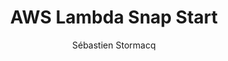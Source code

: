 ---
title:  "AWS Lambda Snap Start"
description: "In this conversation, Vadym Kazulkin discusses AWS Lambda Snap Start, a feature designed to reduce cold start latency for Java applications in AWS Lambda. The discussion covers the challenges of cold starts, how Snap Start works, its impact on performance, and optimization techniques such as priming. Kazulkin shares insights from his extensive benchmarking and the implications for developers using AWS Lambda. The discussion also touches on challenges developers may face when using Snap Start, particularly in relation to randomness and caching mechanisms. Kazulkin encourages developers to revisit Java on Lambda with the new optimizations available, highlighting the evolving landscape of serverless computing."
guests:
   - name: "Vadym Kazulkin"
     title: "Head of development at ip.labs"
     link: "https://www.linkedin.com/in/vadymkazulkin/"
episode: 136
duration: "00:44:35" 
size: 42793630
file: 136.mp3	
publication: "2024-10-25 04:00:00 +0000"
author: Sébastien Stormacq
category: podcasts
social-background: 136.png
appleEpisodeId: 1000674392878
aws-categories:
  - "Compute"
  - "Serverless"
links:
  - text: "The first of 26 articles about Lambda SnapStart benchmarking"
    link: https://dev.to/vkazulkin/measuring-java-11-lambda-cold-starts-with-snapstart-part-1-first-impressions-30a4
  - text: "AWS Lambda Snap Start for Java functions"
    link: https://docs.aws.amazon.com/lambda/latest/dg/snapstart.html
  - text: "AWS Lambda cold start"
    link: https://docs.aws.amazon.com/lambda/latest/operatorguide/execution-environments.html
  - text: "Firecracker microVM"
    link: https://firecracker-microvm.github.io/
  - text: "Impact of latency on revenue"
    link: https://www.gigaspaces.com/blog/amazon-found-every-100ms-of-latency-cost-them-1-in-sales
  - text: "AWS CRT"
    link: https://docs.aws.amazon.com/sdkref/latest/guide/common-runtime.html
  - text: "How Lambda loads data from the block devices"
    link: https://www.usenix.org/system/files/atc23-brooker.pdf
---